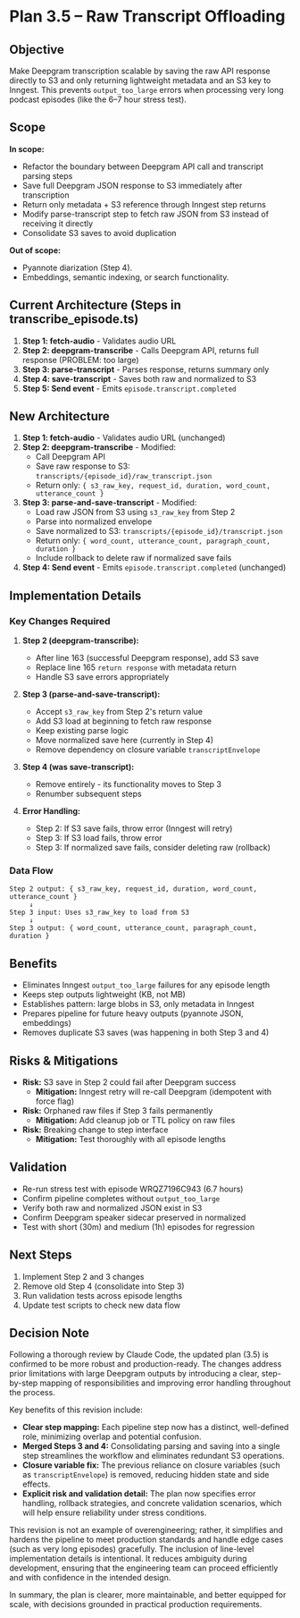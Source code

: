 # Plan 3.5 – Raw Transcript Offloading

## Objective

Make Deepgram transcription scalable by saving the raw API response directly to S3 and only returning lightweight metadata and an S3 key to Inngest. This prevents `output_too_large` errors when processing very long podcast episodes (like the 6–7 hour stress test).

## Scope

**In scope:**

- Refactor the boundary between Deepgram API call and transcript parsing steps
- Save full Deepgram JSON response to S3 immediately after transcription
- Return only metadata + S3 reference through Inngest step returns
- Modify parse-transcript step to fetch raw JSON from S3 instead of receiving it directly
- Consolidate S3 saves to avoid duplication

**Out of scope:**

- Pyannote diarization (Step 4).
- Embeddings, semantic indexing, or search functionality.

## Current Architecture (Steps in transcribe_episode.ts)

1. **Step 1: fetch-audio** - Validates audio URL
2. **Step 2: deepgram-transcribe** - Calls Deepgram API, returns full response (PROBLEM: too large)
3. **Step 3: parse-transcript** - Parses response, returns summary only
4. **Step 4: save-transcript** - Saves both raw and normalized to S3
5. **Step 5: Send event** - Emits `episode.transcript.completed`

## New Architecture

1. **Step 1: fetch-audio** - Validates audio URL (unchanged)
2. **Step 2: deepgram-transcribe** - Modified:
   - Call Deepgram API
   - Save raw response to S3: `transcripts/{episode_id}/raw_transcript.json`
   - Return only: `{ s3_raw_key, request_id, duration, word_count, utterance_count }`
3. **Step 3: parse-and-save-transcript** - Modified:
   - Load raw JSON from S3 using `s3_raw_key` from Step 2
   - Parse into normalized envelope
   - Save normalized to S3: `transcripts/{episode_id}/transcript.json`
   - Return only: `{ word_count, utterance_count, paragraph_count, duration }`
   - Include rollback to delete raw if normalized save fails
4. **Step 4: Send event** - Emits `episode.transcript.completed` (unchanged)

## Implementation Details

### Key Changes Required

1. **Step 2 (deepgram-transcribe):**
   - After line 163 (successful Deepgram response), add S3 save
   - Replace line 165 `return response` with metadata return
   - Handle S3 save errors appropriately

2. **Step 3 (parse-and-save-transcript):**
   - Accept `s3_raw_key` from Step 2's return value
   - Add S3 load at beginning to fetch raw response
   - Keep existing parse logic
   - Move normalized save here (currently in Step 4)
   - Remove dependency on closure variable `transcriptEnvelope`

3. **Step 4 (was save-transcript):**
   - Remove entirely - its functionality moves to Step 3
   - Renumber subsequent steps

4. **Error Handling:**
   - Step 2: If S3 save fails, throw error (Inngest will retry)
   - Step 3: If S3 load fails, throw error
   - Step 3: If normalized save fails, consider deleting raw (rollback)

### Data Flow

```
Step 2 output: { s3_raw_key, request_id, duration, word_count, utterance_count }
     ↓
Step 3 input: Uses s3_raw_key to load from S3
     ↓
Step 3 output: { word_count, utterance_count, paragraph_count, duration }
```

## Benefits

- Eliminates Inngest `output_too_large` failures for any episode length
- Keeps step outputs lightweight (KB, not MB)
- Establishes pattern: large blobs in S3, only metadata in Inngest
- Prepares pipeline for future heavy outputs (pyannote JSON, embeddings)
- Removes duplicate S3 saves (was happening in both Step 3 and 4)

## Risks & Mitigations

- **Risk:** S3 save in Step 2 could fail after Deepgram success
  - **Mitigation:** Inngest retry will re-call Deepgram (idempotent with force flag)
- **Risk:** Orphaned raw files if Step 3 fails permanently
  - **Mitigation:** Add cleanup job or TTL policy on raw files
- **Risk:** Breaking change to step interface
  - **Mitigation:** Test thoroughly with all episode lengths

## Validation

- Re-run stress test with episode WRQZ7196C943 (6.7 hours)
- Confirm pipeline completes without `output_too_large`
- Verify both raw and normalized JSON exist in S3
- Confirm Deepgram speaker sidecar preserved in normalized
- Test with short (30m) and medium (1h) episodes for regression

## Next Steps

1. Implement Step 2 and 3 changes
2. Remove old Step 4 (consolidate into Step 3)
3. Run validation tests across episode lengths
4. Update test scripts to check new data flow

## Decision Note

Following a thorough review by Claude Code, the updated plan (3.5) is confirmed to be more robust and production-ready. The changes address prior limitations with large Deepgram outputs by introducing a clear, step-by-step mapping of responsibilities and improving error handling throughout the process.

Key benefits of this revision include:

- **Clear step mapping:** Each pipeline step now has a distinct, well-defined role, minimizing overlap and potential confusion.
- **Merged Steps 3 and 4:** Consolidating parsing and saving into a single step streamlines the workflow and eliminates redundant S3 operations.
- **Closure variable fix:** The previous reliance on closure variables (such as `transcriptEnvelope`) is removed, reducing hidden state and side effects.
- **Explicit risk and validation detail:** The plan now specifies error handling, rollback strategies, and concrete validation scenarios, which will help ensure reliability under stress conditions.

This revision is not an example of overengineering; rather, it simplifies and hardens the pipeline to meet production standards and handle edge cases (such as very long episodes) gracefully. The inclusion of line-level implementation details is intentional. It reduces ambiguity during development, ensuring that the engineering team can proceed efficiently and with confidence in the intended design.

In summary, the plan is clearer, more maintainable, and better equipped for scale, with decisions grounded in practical production requirements.
